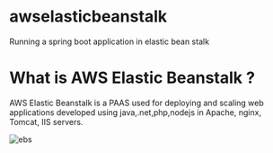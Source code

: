 # awselasticbeanstalk
Running a spring boot application in elastic bean stalk

# What is AWS Elastic Beanstalk ?
AWS Elastic Beanstalk is a PAAS used for deploying and scaling web applications developed using java,.net,php,nodejs 
in Apache, nginx, Tomcat, IIS servers.

![ebs](https://user-images.githubusercontent.com/30971809/63971042-ec09f180-caa5-11e9-8e2f-fd9dc1110d87.png)







